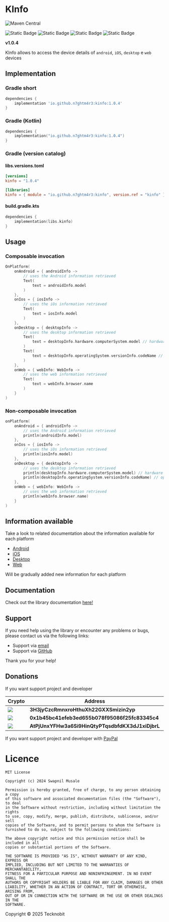 # KInfo

![Maven Central](https://img.shields.io/maven-central/v/io.github.n7ghtm4r3/kinfo.svg?label=Maven%20Central)

![Static Badge](https://img.shields.io/badge/android-4280511051)
![Static Badge](https://img.shields.io/badge/ios-445E91)
![Static Badge](https://img.shields.io/badge/desktop-006874)
![Static Badge](https://img.shields.io/badge/wasmjs-834C74)

**v1.0.4**

KInfo allows to access the device details of `android`, `iOS`, `desktop` e `web` devices

## Implementation

### Gradle short

```groovy
dependencies {
    implementation 'io.github.n7ghtm4r3:kinfo:1.0.4'
}
```

### Gradle (Kotlin)

```kotlin
dependencies {
    implementation("io.github.n7ghtm4r3:kinfo:1.0.4")
}
```

### Gradle (version catalog)

#### libs.versions.toml

```toml
[versions]
kinfo = "1.0.4"

[libraries]
kinfo = { module = "io.github.n7ghtm4r3:kinfo", version.ref = "kinfo" }
```

#### build.gradle.kts

```kotlin
dependencies {
    implementation(libs.kinfo)
}
```
  
## Usage

### Composable invocation

```kotlin
OnPlatform(
    onAndroid = { androidInfo ->
        // uses the Android information retrieved
        Text(
            text = androidInfo.model
        )
    },
    onIos = { iosInfo ->
        // uses the iOs information retrieved
        Text(
            text = iosInfo.model
        )
    },
    onDesktop = { desktopInfo ->
        // uses the desktop information retrieved
        Text(
            text = desktopInfo.hardware.computerSystem.model // hardware information
        )
        Text(
            text = desktopInfo.operatingSystem.versionInfo.codeName // operating system information
        )
    },
    onWeb = { webInfo: WebInfo ->
        // uses the web information retrieved
        Text(
            text = webInfo.browser.name
        )
    }
)
```

### Non-composable invocation

```kotlin
onPlatform(
    onAndroid = { androidInfo ->
        // uses the Android information retrieved
        println(androidInfo.model)
    },
    onIos = { iosInfo ->
        // uses the iOs information retrieved
        println(iosInfo.model)
    },
    onDesktop = { desktopInfo ->
        // uses the desktop information retrieved
        println(desktopInfo.hardware.computerSystem.model) // hardware information
        println(desktopInfo.operatingSystem.versionInfo.codeName) // operating system information
    },
    onWeb = { webInfo: WebInfo ->
        // uses the web information retrieved
        println(webInfo.browser.name)
    }
)
```

## Information available

Take a look to related documentation about the information available for each platform

- [Android](documd/AndroidInfo.md)
- [iOS](documd/IosInfo.md)
- [Desktop](documd/DesktopInfo.md)
- [Web](documd/WebInfo.md)

Will be gradually added new information for each platform 

## Documentation

Check out the library documentation [here!](https://n7ghtm4r3.github.io/KInfo/)

## Support

If you need help using the library or encounter any problems or bugs, please contact us via the
following links:

- Support via <a href="mailto:infotecknobitcompany@gmail.com">email</a>
- Support via <a href="https://github.com/N7ghtm4r3/KInfo/issues/new">GitHub</a>

Thank you for your help!

## Donations

If you want support project and developer

| Crypto                                                                                              | Address                                          | Network  |
|-----------------------------------------------------------------------------------------------------|--------------------------------------------------|----------|
| ![](https://img.shields.io/badge/Bitcoin-000000?style=for-the-badge&logo=bitcoin&logoColor=white)   | **3H3jyCzcRmnxroHthuXh22GXXSmizin2yp**           | Bitcoin  |
| ![](https://img.shields.io/badge/Ethereum-3C3C3D?style=for-the-badge&logo=Ethereum&logoColor=white) | **0x1b45bc41efeb3ed655b078f95086f25fc83345c4**   | Ethereum |
| ![](https://img.shields.io/badge/Solana-000?style=for-the-badge&logo=Solana&logoColor=9945FF)       | **AtPjUnxYFHw3a6Si9HinQtyPTqsdbfdKX3dJ1xiDjbrL** | Solana   |

If you want support project and developer
with <a href="https://www.paypal.com/donate/?hosted_button_id=5QMN5UQH7LDT4">PayPal</a>

# Licence

```
MIT License

Copyright (c) 2024 Swapnil Musale

Permission is hereby granted, free of charge, to any person obtaining a copy
of this software and associated documentation files (the "Software"), to deal
in the Software without restriction, including without limitation the rights
to use, copy, modify, merge, publish, distribute, sublicense, and/or sell
copies of the Software, and to permit persons to whom the Software is
furnished to do so, subject to the following conditions:

The above copyright notice and this permission notice shall be included in all
copies or substantial portions of the Software.

THE SOFTWARE IS PROVIDED "AS IS", WITHOUT WARRANTY OF ANY KIND, EXPRESS OR
IMPLIED, INCLUDING BUT NOT LIMITED TO THE WARRANTIES OF MERCHANTABILITY,
FITNESS FOR A PARTICULAR PURPOSE AND NONINFRINGEMENT. IN NO EVENT SHALL THE
AUTHORS OR COPYRIGHT HOLDERS BE LIABLE FOR ANY CLAIM, DAMAGES OR OTHER
LIABILITY, WHETHER IN AN ACTION OF CONTRACT, TORT OR OTHERWISE, ARISING FROM,
OUT OF OR IN CONNECTION WITH THE SOFTWARE OR THE USE OR OTHER DEALINGS IN THE
SOFTWARE.
```

Copyright © 2025 Tecknobit
